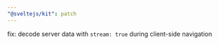 ```yaml
---
"@sveltejs/kit": patch
---
```


fix: decode server data with `stream: true` during client-side navigation
